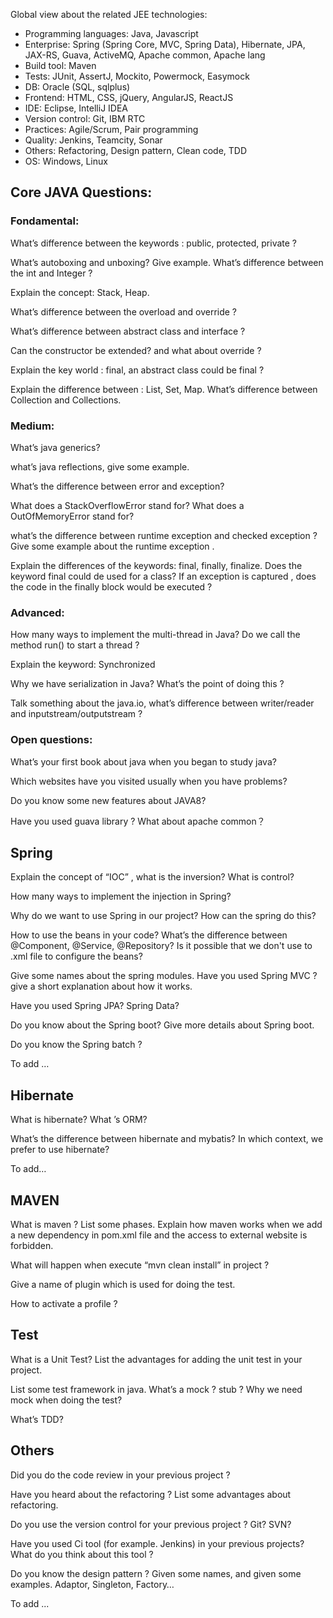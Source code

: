 Global view about the related JEE technologies:
- Programming languages: Java, Javascript
- Enterprise: Spring (Spring Core, MVC, Spring Data), Hibernate, JPA, JAX-RS, Guava, ActiveMQ, Apache common, Apache lang
- Build tool: Maven
- Tests: JUnit, AssertJ, Mockito, Powermock, Easymock
- DB: Oracle (SQL, sqlplus)
- Frontend: HTML, CSS, jQuery, AngularJS, ReactJS
- IDE: Eclipse, IntelliJ IDEA
- Version control: Git, IBM RTC 
- Practices: Agile/Scrum, Pair programming 
- Quality: Jenkins, Teamcity, Sonar
- Others: Refactoring, Design pattern, Clean code, TDD
- OS: Windows, Linux

## Core JAVA Questions:

### Fondamental:

What’s difference between the keywords : public, protected, private ? 

What’s autoboxing and unboxing? Give example. What’s difference between the int and Integer ?

Explain the concept: Stack, Heap.

What’s difference between the overload and override ?

What’s difference between abstract class and interface ?

Can the constructor be extended? and  what about override ?

Explain the key world : final, an abstract class could be final ?

Explain the difference between : List, Set, Map. What’s difference between Collection and Collections.

### Medium:

What’s java generics?

what’s java reflections, give some example.

What’s the difference between error and exception? 

What does a StackOverflowError stand for? What does a OutOfMemoryError stand for?  

what’s the difference between runtime exception and checked exception ? Give some example about the runtime exception .

Explain the differences of the keywords: final, finally, finalize. Does the keyword final could de used for a class? If an exception is captured , does the code in the finally block would be executed ? 

### Advanced:

How many ways to implement the multi-thread in Java? Do we call the method run() to start a thread ?

Explain the keyword: Synchronized

Why we have serialization in Java?  What’s the point of doing this ?

Talk something about the java.io, what’s difference between writer/reader and inputstream/outputstream ?

### Open questions:

What’s your first book about java  when you began to study java?

Which websites have you visited usually when you have problems?

Do you know some new features about JAVA8?

Have you used guava library ? What about apache common？

## Spring

Explain the concept of “IOC” , what is the inversion?  What is control? 

How many ways to implement the injection in Spring?

Why do we want to use Spring in our project? How can the spring do this? 

How to use the beans in your code? What’s the difference between  @Component, @Service, @Repository? Is it possible that we don't  use to .xml file to configure the beans?

Give some names about the spring modules. Have you used Spring MVC ? give a short explanation about how it works.

Have you used Spring JPA? Spring Data?

Do you know about the Spring boot? Give more details about Spring boot. 

Do you know the Spring batch ?

To add …

## Hibernate

What is hibernate? What ’s ORM?

What’s the difference between hibernate and mybatis? In which context, we prefer to use hibernate?

To add…

## MAVEN

What is maven ? List some phases. Explain how maven works when we add a new dependency in pom.xml file and the access to external website is forbidden. 

What will happen when execute “mvn clean install” in project ?

Give a name of plugin which is used for doing the test.

How to activate a profile ?  

## Test

What is a Unit Test? List the advantages for adding the unit test in your project.

List some test framework in java. What’s a mock ? stub ? Why we need mock when doing the test?

What’s TDD?

## Others

Did you do the code review in your previous project ? 

Have you heard about the refactoring ? List some advantages about refactoring.

Do you use the version control for your previous project ? Git? SVN?

Have you used Ci tool (for example. Jenkins) in your previous projects? What do you think about this tool ?

Do you know the design pattern ? Given some names, and given some examples. Adaptor, Singleton, Factory…

To add ...

